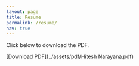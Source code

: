 ```yaml
---
layout: page
title: Resume
permalink: /resume/
nav: true
---
```

Click below to download the PDF.

[Download PDF](../assets/pdf/Hitesh Narayana.pdf)